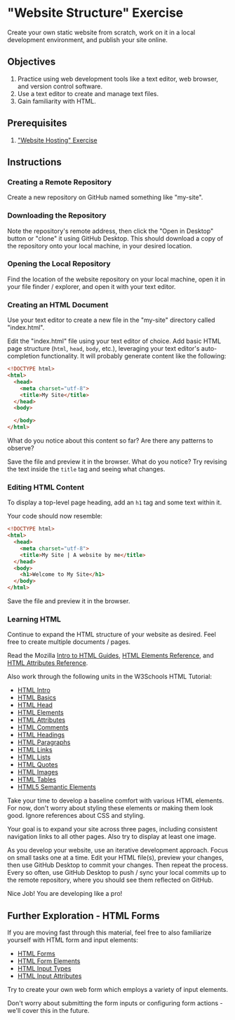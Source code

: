 # "Website Structure" Exercise

Create your own static website from scratch, work on it in a local development environment, and publish your site online.

## Objectives

  1. Practice using web development tools like a text editor, web browser, and version control software.
  2. Use a text editor to create and manage text files.
  3. Gain familiarity with HTML.

## Prerequisites

  1. ["Website Hosting" Exercise](/exercises/website-hosting/exercise.md)

## Instructions

### Creating a Remote Repository

Create a new repository on GitHub named something like "my-site".

### Downloading the Repository

Note the repository's remote address, then click the "Open in Desktop" button or "clone" it using GitHub Desktop. This should download a copy of the repository onto your local machine, in your desired location.

### Opening the Local Repository

Find the location of the website repository on your local machine, open it in your file finder / explorer, and open it with your text editor.

### Creating an HTML Document

Use your text editor to create a new file in the "my-site" directory called "index.html".

Edit the "index.html" file using your text editor of choice. Add basic HTML page structure (`html`, `head`, `body`, etc.), leveraging your text editor's auto-completion functionality. It will probably generate content like the following:

```` html
<!DOCTYPE html>
<html>
  <head>
    <meta charset="utf-8">
    <title>My Site</title>
  </head>
  <body>

  </body>
</html>
````

What do you notice about this content so far? Are there any patterns to observe?

Save the file and preview it in the browser. What do you notice? Try revising the text inside the `title` tag and seeing what changes.

### Editing HTML Content

To display a top-level page heading, add an `h1` tag and some text within it.

Your code should now resemble:

```` html
<!DOCTYPE html>
<html>
  <head>
    <meta charset="utf-8">
    <title>My Site | A website by me</title>
  </head>
  <body>
    <h1>Welcome to My Site</h1>
  </body>
</html>
````

Save the file and preview it in the browser.

### Learning HTML

Continue to expand the HTML structure of your website as desired. Feel free to create multiple documents / pages.

Read the Mozilla [Intro to HTML Guides](https://developer.mozilla.org/en-US/docs/Learn/HTML/Introduction_to_HTML), [HTML Elements Reference](https://developer.mozilla.org/en-US/docs/Web/HTML/Element), and [HTML Attributes Reference](https://developer.mozilla.org/en-US/docs/Web/HTML/Attributes).

Also work through the following units in the W3Schools HTML Tutorial:

  + [HTML Intro](https://www.w3schools.com/html/html_intro.asp)
  + [HTML Basics](https://www.w3schools.com/html/html_basic.asp)
  + [HTML Head](https://www.w3schools.com/html/html_head.asp)
  + [HTML Elements](https://www.w3schools.com/html/html_elements.asp)
  + [HTML Attributes](https://www.w3schools.com/html/html_attributes.asp)
  + [HTML Comments](https://www.w3schools.com/html/html_comments.asp)
  + [HTML Headings](https://www.w3schools.com/html/html_headings.asp)
  + [HTML Paragraphs](https://www.w3schools.com/html/html_paragraphs.asp)
  + [HTML Links](https://www.w3schools.com/html/html_links.asp)
  + [HTML Lists](https://www.w3schools.com/html/html_lists.asp)
  + [HTML Quotes](https://www.w3schools.com/html/html_quotation_elements.asp)
  + [HTML Images](https://www.w3schools.com/html/html_images.asp)
  + [HTML Tables](https://www.w3schools.com/html/html_tables.asp)
  + [HTML5 Semantic Elements](https://www.w3schools.com/html/html5_semantic_elements.asp)

Take your time to develop a baseline comfort with various HTML elements. For now, don't worry about styling these elements or making them look good. Ignore references about CSS and styling.

Your goal is to expand your site across three pages, including consistent navigation links to all other pages. Also try to display at least one image.

As you develop your website, use an iterative development approach. Focus on small tasks one at a time. Edit your HTML file(s), preview your changes, then use GitHub Desktop to commit your changes. Then repeat the process. Every so often, use GitHub Desktop to push / sync your local commits up to the remote repository, where you should see them reflected on GitHub.

Nice Job! You are developing like a pro!

## Further Exploration - HTML Forms

If you are moving fast through this material, feel free to also familiarize yourself with HTML form and input elements:

  + [HTML Forms](https://www.w3schools.com/html/html_forms.asp)
  + [HTML Form Elements](https://www.w3schools.com/html/html_form_elements.asp)
  + [HTML Input Types](https://www.w3schools.com/html/html_form_input_types.asp)
  + [HTML Input Attributes](https://www.w3schools.com/html/html_form_attributes.asp)

Try to create your own web form which employs a variety of input elements. 

Don't worry about submitting the form inputs or configuring form actions - we'll cover this in the future.
